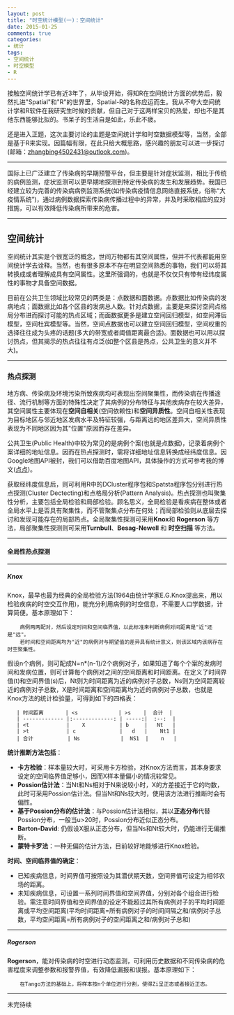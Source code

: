 ```yaml
---
layout: post
title: "时空统计模型(一)：空间统计"
date: 2015-01-25
comments: true
categories: 
- 统计
tags:
- 空间统计
- 时空模型
- R
---
```


接触空间统计学已有近3年了，从毕设开始，得知R在空间统计方面的优势后，毅然扎进"Spatial"和"R"的世界里，Spatial-R的名称应运而生。我从不夸大空间统计学和R软件在我研究生时候的贡献，但自己对于这两样宝贝的热爱，却也不是其他东西能够比拟的。书呆子的生活自是如此，乐此不疲。

还是进入正题，这次主要讨论的主题是空间统计学和时空数据模型等，当然，全部是基于R来实现。因篇幅有限，在此只给大概思路，感兴趣的朋友可以进一步探讨(邮箱：[zhangbing4502431@outlook.com](zhangbing4502431@outlook.com))。

---------------------------------------------------------------

国际上已广泛建立了传染病的早期预警平台，但主要是针对症状监测，相比于传统的病例监测，症状监测可以更早期地探测到特定传染病的发生和发展趋势。我国已经建立较为完善的传染病病例监测系统(如传染病疫情信息网络直报系统，俗称“大疫情系统”)，通过病例数据探索传染病传播过程中的异常，并及时采取相应的应对措施，可以有效降低传染病所带来的危害。
  
------------------------------------------------
 
## 空间统计
   
空间统计其实是个很宽泛的概念，世间万物都有其空间属性，但并不代表都能用空间统计学去诠释。当然，也有很多原本不存在明显空间熟悉的事物，我们可以将其转换成或者理解成具有空间属性。这里所强调的，也就是不仅仅只有带有经纬度属性的事物才具备空间数据。

目前在公共卫生领域比较常见的两类是：点数据和面数据。点数据比如传染病的发病地点；面数据比如各个区县的发病总人数。针对点数据，主要是来探讨空间点格局分布进而探讨可能的热点区域；而面数据更多是建立空间回归模型，如空间滞后模型，空间杜宾模型等。当然，空间点数据也可以建立空间回归模型，空间权重的选择往往成为头疼的话题(多大的带宽或者阈值距离最合适)。面数据也可以用以探讨热点，但其揭示的热点往往有点泛(如整个区县是热点，公共卫生的意义并不大)。

--------------------------------------------------------------------

### 热点探测
 
地方病、传染病及环境污染所致疾病均可表现出空间聚集性，而传染病在传播途径、流行机制等方面的特殊性决定了其病例的分布特征与其他疾病存在较大差异，其空间属性主要体现在**空间自相关**(空间依赖性)和**空间异质性**。空间自相关性表现为目标地区与邻近地区发病水平及特征较强，与距离远的地区差异大，空间异质性表现为不同地区因为其"位置"原因而存在差异。

公共卫生(Public Health)中较为常见的是病例个案(也就是点数据)，记录着病例个案详细的地址信息。因而在热点探测时，需将详细地址信息转换成经纬度信息。因Google地图API被封，我们可以借助百度地图API，具体操作的方式可参考我的博文([点点](http://spatial-r.github.io/en/2014/06/Two-ways-to-get-coordinate-data/))。

获取经纬度信息后，则可利用R中的DCluster程序包和Spatsta程序包分别进行热点探测(Cluster Dectecting)和点格局分析(Pattern Analysis)。热点探测也叫聚集性分析，主要包括全局检验和局部检验。顾名思义，全局检验是看疾病在整体或者全局水平上是否具有聚集性，而不管聚集点分布在何处；而局部检验则从底层去探讨和发现可能存在的局部热点。全局聚集性探测可采用**Knox**和 **Rogerson** 等方法，局部聚集性探测则可采用**Turnbull**、**Besag-Newell** 和 **时空扫描** 等方法。  

----------------------------------------------

#### 全局性热点探测

--------------------------------

##### Knox
Knox，最早也最为经典的全局检验方法(1964由统计学家E.G.Knox提出来，用以检验疾病的时空交互作用)，能充分利用病例的时空信息，不需要人口学数据，计算简便。基本原理如下：

        病例两两配对，然后设定时间和空间临界值，以此标准来判断病例对间距离是"近"还是"远"。
        若时间和空间距离均为"近"的病例对与期望值的差异具有统计意义，则该区域内该病存在时空聚集性。

   假设n个病例，则可配成N=n*(n-1)/2个病例对子，如果知道了每个个案的发病时间和发病位置，则可计算每个病例对之间的空间距离和时间距离。在定义了时间界值(t)和空间界值(s)后，Nt则为时间距离为近的病例对子总数，Ns则为空间距离较近的病例对子总数，X是时间距离和空间距离均为近的病例对子总数，也就是Knox方法的统计检验量，可得到如下的四格表：

	   | 时间距离       | <s             | >s    |  合计  | 
	   | ------------- |:-------------: | -----:|  :--:  |   
       | <t            |    X           | b     |   Nt   |
       | >t            | c              |   d   |    Nt1 |  
       | 合计           | Ns             |  NS1  |    n   |    
    

   **统计推断方法包括**：   

   - **卡方检验**：样本量较大时，可采用卡方检验，对Knox方法而言，其本身要求设定的空间临界值足够小，因而X样本量偏小的情况较常见。
   - **Possion估计法**：当Nt和Ns相对于N来说较小时，X的方差接近于它的均数，此时可采用Possion估计法。但当Nt和Ns较大时，使用该方法进行推断时会有偏性。
   - **基于Possion分布的估计法**：与Possion估计法相似，其以**正态分布**代替Possion分布，一般当u>20时，Possion分布近似正态分布。
   - **Barton-David**: 仍假设X服从正态分布，但当Ns和Nt较大时，仍能进行无偏推断。
   - **蒙特卡罗法**：一种无偏的估计方法，目前较好地能够进行Knox检验。
  
   **时间、空间临界值的确定**：

   - 已知疾病信息，时间界值可按照设为其潜伏期天数，空间界值可设定为相邻农场的距离。
   - 未知疾病信息，可设置一系列时间界值和空间界值，分别对各个组合进行检验。需注意时间界值和空间界值的设定不能超过其所有病例对子的平均时间距离或平均空间距离(平均时间距离=所有病例对子的时间间隔之和/病例对子总数，平均空间距离=所有病例对子的空间距离之和/病例对子总和)

------------------------------------------------

##### Rogerson
  **Rogerson**，能对传染病的时空进行动态监测，可利用历史数据和不同传染病的危害程度来调整参数和报警界值，有效降低漏报和误报。基本原理如下：  

        在Tango方法的基础上，将样本按n个单位进行分割，使得Zi呈正态或者接近正态。  
        
----------

 未完待续




